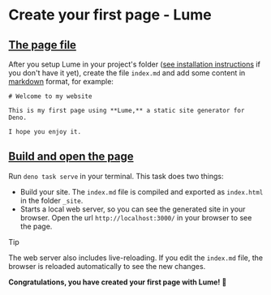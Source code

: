 # Create your first page - Lume
[The page file](#the-page-file)
-------------------------------

After you setup Lume in your project's folder ([see installation instructions](https://lume.land/docs/overview/installation/) if you don't have it yet), create the file `index.md` and add some content in [markdown](https://en.wikipedia.org/wiki/Markdown) format, for example:

```
# Welcome to my website

This is my first page using **Lume,** a static site generator for Deno.

I hope you enjoy it.

```


[Build and open the page](#build-and-open-the-page)
---------------------------------------------------

Run `deno task serve` in your terminal. This task does two things:

*   Build your site. The `index.md` file is compiled and exported as `index.html` in the folder `_site`.
*   Starts a local web server, so you can see the generated site in your browser. Open the url `http://localhost:3000/` in your browser to see the page.

Tip

The web server also includes live-reloading. If you edit the `index.md` file, the browser is reloaded automatically to see the new changes.

**Congratulations, you have created your first page with Lume! 🎉**